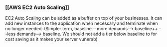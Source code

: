 ### [[AWS EC2 Auto Scaling]]
EC2 Auto Scaling can be added as a buffer on top of your businesses.
It can add new instances to the application when necessary and terminate when no longer needed.
(Simpler term, baseline --more demands--> baseline++ --less demands--> baseline.
We should not add a tier below baseline to for cost saving as it makes your server vunerab)
